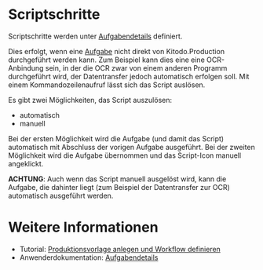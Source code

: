 # Scriptschritte

Scriptschritte werden unter [Aufgabendetails](https://github.com/kitodo/kitodo-production/wiki/Bearbeitung-Aufgabe) definiert.

Dies erfolgt, wenn eine [Aufgabe](https://github.com/kitodo/kitodo-production/wiki/Aufgaben) nicht direkt von Kitodo.Production durchgeführt werden kann. Zum Beispiel kann dies eine eine OCR-Anbindung sein, in der die OCR zwar von einem anderen Programm durchgeführt wird, der Datentransfer jedoch automatisch erfolgen soll. Mit einem Kommandozeilenaufruf lässt sich das Script auslösen.

Es gibt zwei Möglichkeiten, das Script auszulösen:

* automatisch
* manuell

Bei der ersten Möglichkeit wird die Aufgabe (und damit das Script) automatisch mit Abschluss der vorigen Aufgabe ausgeführt. Bei der zweiten Möglichkeit wird die Aufgabe übernommen und das Script-Icon manuell angeklickt.

**ACHTUNG**: Auch wenn das Script manuell ausgelöst wird, kann die Aufgabe, die dahinter liegt (zum Beispiel der Datentransfer zur OCR) automatisch ausgeführt werden.

# Weitere Informationen
* Tutorial: [Produktionsvorlage anlegen und Workflow definieren](https://github.com/kitodo/kitodo-tutorials/blob/master/kitodo2/04_produktionsvorlage-anlegen-und-workflow-definieren.md)
* Anwenderdokumentation: [Aufgabendetails](https://github.com/kitodo/kitodo-production/wiki/Bearbeitung-Aufgabe)